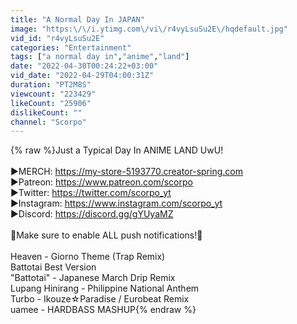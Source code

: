 ```yaml
---
title: "A Normal Day In JAPAN"
image: "https:\/\/i.ytimg.com\/vi\/r4vyLsuSu2E\/hqdefault.jpg"
vid_id: "r4vyLsuSu2E"
categories: "Entertainment"
tags: ["a normal day in","anime","land"]
date: "2022-04-30T00:24:22+03:00"
vid_date: "2022-04-29T04:00:31Z"
duration: "PT2M8S"
viewcount: "223429"
likeCount: "25906"
dislikeCount: ""
channel: "Scorpo"
---
```

{% raw %}Just a Typical Day In ANIME LAND UwU!<br /><br />►MERCH: <a rel="nofollow" target="blank" href="https://my-store-5193770.creator-spring.com">https://my-store-5193770.creator-spring.com</a><br />►Patreon: <a rel="nofollow" target="blank" href="https://www.patreon.com/scorpo">https://www.patreon.com/scorpo</a><br />►Twitter: <a rel="nofollow" target="blank" href="https://twitter.com/scorpo_yt">https://twitter.com/scorpo_yt</a><br />►Instagram: <a rel="nofollow" target="blank" href="https://www.instagram.com/scorpo_yt">https://www.instagram.com/scorpo_yt</a><br />►Discord: <a rel="nofollow" target="blank" href="https://discord.gg/gYUyaMZ">https://discord.gg/gYUyaMZ</a><br /><br />🔔Make sure to enable ALL push notifications!🔔<br /><br />Heaven - Giorno Theme (Trap Remix)<br />Battotai Best Version<br />&quot;Battotai&quot; - Japanese March Drip Remix<br />Lupang Hinirang - Philippine National Anthem<br />Turbo - Ikouze☆Paradise / Eurobeat Remix<br />uamee - HARDBASS MASHUP{% endraw %}
